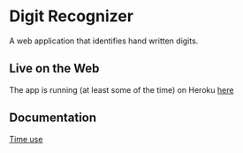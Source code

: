 # Digit Recognizer
A web application that identifies hand written digits.

## Live on the Web
The app is running (at least some of the time) on Heroku [here](https://digit-reader.herokuapp.com/)

## Documentation
[Time use](https://github.com/juhamyllari/digit-recognizer/blob/master/documentation/time_use.md)
